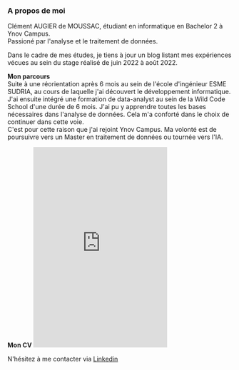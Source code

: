 ### A propos de moi

Clément AUGIER de MOUSSAC, étudiant en informatique en Bachelor 2 à Ynov Campus.  
Passioné par l'analyse et le traitement de données.

Dans le cadre de mes études, je tiens à jour un blog listant mes expériences vécues au sein du stage réalisé de juin 2022 à août 2022.

**Mon parcours**  
Suite à une réorientation après 6 mois au sein de l'école d'ingénieur ESME SUDRIA, au cours de laquelle j'ai découvert le développement informatique.   
J'ai ensuite intégré une formation de data-analyst au sein de la Wild Code School d'une durée de 6 mois. J'ai pu y apprendre toutes les bases nécessaires dans l'analyse de données.
Cela m'a conforté dans le choix de continuer dans cette voie.  
C'est pour cette raison que j'ai rejoint Ynov Campus. Ma volonté est de poursuivre vers un Master en traitement de données ou tournée vers l'IA.

**Mon CV**
<embed src="https://drive.google.com/viewerng/
viewer?embedded=true&url=https://clementadm.github.io/internship-report/CV_Clement_AUGIER_de_MOUSSAC_2022.pdf" width="300" height="450" type="application/pdf">

  
N'hésitez à me contacter via [Linkedin](https://www.linkedin.com/in/cl%C3%A9ment-a-4861471b6/)
